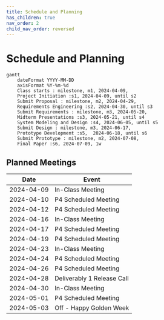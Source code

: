 ```yaml
---
title: Schedule and Planning
has_children: true
nav_order: 2
child_nav_order: reversed
---
```


# Schedule and Planning

```mermaid
gantt
    dateFormat YYYY-MM-DD
    axisFormat %Y-%m-%d
    Class starts : milestone, m1, 2024-04-09,
    Project Initiation :s1, 2024-04-09, until s2
    Submit Proposal : milestone, m2, 2024-04-29,
    Requirements Engineering :s2, 2024-04-30, until s3
    Submit Requirements : milestone, m3, 2024-05-20,
    Midterm Presentations :s3, 2024-05-21, until s4
    System Modeling and Design :s4, 2024-06-05, until s5
    Submit Design : milestone, m3, 2024-06-17,
    Prototype Development :s5,  2024-06-18, until s6
    Submit Prototype : milestone, m2, 2024-07-08,
    Final Paper :s6, 2024-07-09, 1w
```

## Planned Meetings

| Date       | Event                      |
|------------|----------------------------|
| 2024-04-09 | In-Class Meeting           |
| 2024-04-10 | P4 Scheduled Meeting       |
| 2024-04-12 | P4 Scheduled Meeting       |
| 2024-04-16 | In-Class Meeting           |
| 2024-04-17 | P4 Scheduled Meeting       |
| 2024-04-19 | P4 Scheduled Meeting       |
| 2024-04-23 | In-Class Meeting           |
| 2024-04-24 | P4 Scheduled Meeting       |
| 2024-04-26 | P4 Scheduled Meeting       |
| 2024-04-28 | Deliverably 1 Release Call |
| 2024-04-30 | In-Class Meeting           |
| 2024-05-01 | P4 Scheduled Meeting       |
| 2024-05-03 | Off - Happy Golden Week    |

